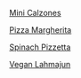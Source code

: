 [Mini Calzones](Mini_Calzones.md)

[Pizza Margherita](Pizza_Margherita.md)

[Spinach Pizzetta](Spinach_Pizzetta.md)

[Vegan Lahmajun](vegan_lahmajun.md)

